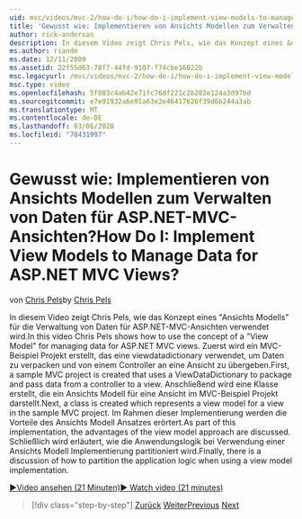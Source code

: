 ```yaml
---
uid: mvc/videos/mvc-2/how-do-i/how-do-i-implement-view-models-to-manage-data-for-aspnet-mvc-views
title: 'Gewusst wie: Implementieren von Ansichts Modellen zum Verwalten von Daten für ASP.NET-MVC-Ansichten? | Microsoft-Dokumentation'
author: rick-anderson
description: In diesem Video zeigt Chris Pels, wie das Konzept eines &quot;Ansichts&quot; Modells für die Verwaltung von Daten für ASP.NET-MVC-Ansichten verwendet wird. Zuerst ist ein MVC-Beispiel Projekt CRE...
ms.author: riande
ms.date: 12/11/2009
ms.assetid: 22f55d63-78f7-44fd-9107-f74cbe16022b
msc.legacyurl: /mvc/videos/mvc-2/how-do-i/how-do-i-implement-view-models-to-manage-data-for-aspnet-mvc-views
msc.type: video
ms.openlocfilehash: 5f883c4ab42e71fc76df221c2b282e124a3d97bd
ms.sourcegitcommit: e7e91932a6e91a63e2e46417626f39d6b244a3ab
ms.translationtype: MT
ms.contentlocale: de-DE
ms.lasthandoff: 03/06/2020
ms.locfileid: "78431997"
---
```

# <a name="how-do-i-implement-view--models-to-manage-data-for-aspnet-mvc-views"></a><span data-ttu-id="901bf-105">Gewusst wie: Implementieren von Ansichts Modellen zum Verwalten von Daten für ASP.NET-MVC-Ansichten?</span><span class="sxs-lookup"><span data-stu-id="901bf-105">How Do I: Implement View  Models to Manage Data for ASP.NET MVC Views?</span></span>

<span data-ttu-id="901bf-106">von [Chris Pels](https://twitter.com/chrispels)</span><span class="sxs-lookup"><span data-stu-id="901bf-106">by [Chris Pels](https://twitter.com/chrispels)</span></span>

<span data-ttu-id="901bf-107">In diesem Video zeigt Chris Pels, wie das Konzept eines "Ansichts Modells" für die Verwaltung von Daten für ASP.NET-MVC-Ansichten verwendet wird.</span><span class="sxs-lookup"><span data-stu-id="901bf-107">In this video Chris Pels shows how to use the concept of a "View Model" for managing data for ASP.NET MVC views.</span></span> <span data-ttu-id="901bf-108">Zuerst wird ein MVC-Beispiel Projekt erstellt, das eine viewdatadictionary verwendet, um Daten zu verpacken und von einem Controller an eine Ansicht zu übergeben.</span><span class="sxs-lookup"><span data-stu-id="901bf-108">First, a sample MVC project is created that uses a ViewDataDictionary to package and pass data from a controller to a view.</span></span> <span data-ttu-id="901bf-109">Anschließend wird eine Klasse erstellt, die ein Ansichts Modell für eine Ansicht im MVC-Beispiel Projekt darstellt.</span><span class="sxs-lookup"><span data-stu-id="901bf-109">Next, a class is created which represents a view model for a view in the sample MVC project.</span></span> <span data-ttu-id="901bf-110">Im Rahmen dieser Implementierung werden die Vorteile des Ansichts Modell Ansatzes erörtert.</span><span class="sxs-lookup"><span data-stu-id="901bf-110">As part of this implementation, the advantages of the view model approach are discussed.</span></span> <span data-ttu-id="901bf-111">Schließlich wird erläutert, wie die Anwendungslogik bei Verwendung einer Ansichts Modell Implementierung partitioniert wird.</span><span class="sxs-lookup"><span data-stu-id="901bf-111">Finally, there is a discussion of how to partition the application logic when using a view model implementation.</span></span>

[<span data-ttu-id="901bf-112">&#9654;Video ansehen (21 Minuten)</span><span class="sxs-lookup"><span data-stu-id="901bf-112">&#9654; Watch video (21 minutes)</span></span>](https://channel9.msdn.com/Blogs/ASP-NET-Site-Videos/how-do-i-implement-view-models-to-manage-data-for-aspnet-mvc-views)

> [!div class="step-by-step"]
> <span data-ttu-id="901bf-113">[Zurück](how-do-i-work-with-data-in-aspnet-mvc-partial-views.md)
> [Weiter](how-do-i-create-a-custom-html-helper-for-an-mvc-application.md)</span><span class="sxs-lookup"><span data-stu-id="901bf-113">[Previous](how-do-i-work-with-data-in-aspnet-mvc-partial-views.md)
[Next](how-do-i-create-a-custom-html-helper-for-an-mvc-application.md)</span></span>
